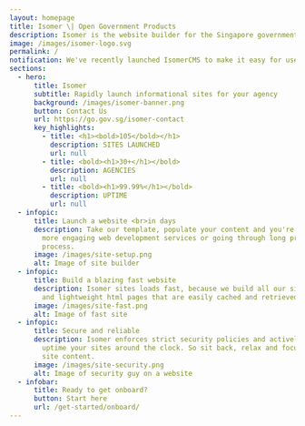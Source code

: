 ```yaml
---
layout: homepage
title: Isomer \| Open Government Products
description: Isomer is the website builder for the Singapore government
image: /images/isomer-logo.svg
permalink: /
notification: We've recently launched IsomerCMS to make it easy for users to edit their site. Find out more about the CMS in <a href="https://guide.isomer.gov.sg"> our guide</a>!
sections:
  - hero:
      title: Isomer
      subtitle: Rapidly launch informational sites for your agency
      background: /images/isomer-banner.png
      button: Contact Us
      url: https://go.gov.sg/isomer-contact
      key_highlights:
        - title: <h1><bold>105</bold></h1>
          description: SITES LAUNCHED
          url: null
        - title: <bold><h1>30+</h1></bold>
          description: AGENCIES
          url: null
        - title: <bold><h1>99.99%</h1></bold>
          description: UPTIME
          url: null
  - infopic:
      title: Launch a website <br>in days
      description: Take our template, populate your content and you're ready to go. No
        more engaging web development services or going through long procurement
        process.
      image: /images/site-setup.png
      alt: Image of site builder
  - infopic:
      title: Build a blazing fast website
      description: Isomer sites loads fast, because we build all our sites into simple
        and lightweight html pages that are easily cached and retrieved.
      image: /images/site-fast.png
      alt: Image of fast site
  - infopic:
      title: Secure and reliable
      description: Isomer enforces strict security policies and actively monitor the
        uptime your sites around the clock. So sit back, relax and focus on your
        site content.
      image: /images/site-security.png
      alt: Image of security guy on a website
  - infobar:
      title: Ready to get onboard?
      button: Start here
      url: /get-started/onboard/
---
```

